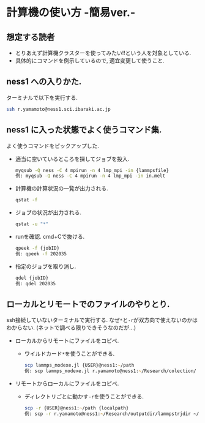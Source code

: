 # 計算機の使い方 -簡易ver.-

## 想定する読者

- とりあえず計算機クラスターを使ってみたい!!という人を対象としている.
- 具体的にコマンドを例示しているので, 適宜変更して使うこと.

## ness1 への入りかた.

ターミナルで以下を実行する.

```zsh
ssh r.yamamoto@ness1.sci.ibaraki.ac.jp
```

## ness1 に入った状態でよく使うコマンド集.

よく使うコマンドをピックアップした. 

* 適当に空いているところを探してジョブを投入.

    ```zsh
    myqsub -Q ness -C 4 mpirun -n 4 lmp_mpi -in {lammpsfile} 
    例: myqsub -Q ness -C 4 mpirun -n 4 lmp_mpi -in in.melt 
    ```


* 計算機の計算状況の一覧が出力される.

    ```zsh
    qstat -f 
    ```

* ジョブの状況が出力される.

    ```zsh
    qstat -u "*" 
    ```


* runを確認. cmd+Cで抜ける.

    ```zsh
    qpeek -f {jobID}
    例: qpeek -f 202035
    ```

* 指定のジョブを取り消し.

    ```zsh
    qdel {jobID}
    例: qdel 202035
    ```


## ローカルとリモートでのファイルのやりとり.

ssh接続していないターミナルで実行する.  なぜ`*`と`-r`が双方向で使えないのかはわからない. (ネットで調べる限りできそうなのだが...)

* ローカルからリモートにファイルをコピペ. 
  * ワイルドカード`*`を使うことができる.

    ```zsh
    scp lammps_modexe.jl {USER}@ness1:~/path
    例: scp lammps_modexe.jl r.yamamoto@ness1:~/Research/colection/
    ```

* リモートからローカルにファイルをコピペ. 
  * ディレクトリごとに動かす`-r`を使うことができる.

    ```zsh
    scp -r {USER}@ness1:~/path {localpath}
    例: scp -r r.yamamoto@ness1:~/Research/outputdir/lammpstrjdir ~/Desktop/r_yamamoto/outputdir_ssh/
    ```